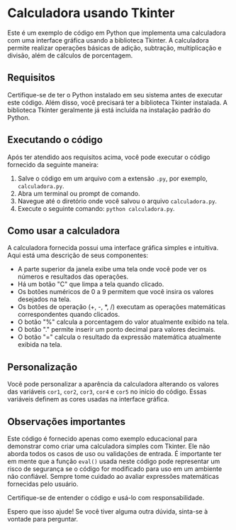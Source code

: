 # Calculadora usando Tkinter 

Este é um exemplo de código em Python que implementa uma calculadora com uma interface gráfica usando a biblioteca Tkinter. A calculadora permite realizar operações básicas de adição, subtração, multiplicação e divisão, além de cálculos de porcentagem.

## Requisitos

Certifique-se de ter o Python instalado em seu sistema antes de executar este código. Além disso, você precisará ter a biblioteca Tkinter instalada. A biblioteca Tkinter geralmente já está incluída na instalação padrão do Python.

## Executando o código

Após ter atendido aos requisitos acima, você pode executar o código fornecido da seguinte maneira:

1. Salve o código em um arquivo com a extensão `.py`, por exemplo, `calculadora.py`.
2. Abra um terminal ou prompt de comando.
3. Navegue até o diretório onde você salvou o arquivo `calculadora.py`.
4. Execute o seguinte comando: `python calculadora.py`.

## Como usar a calculadora

A calculadora fornecida possui uma interface gráfica simples e intuitiva. Aqui está uma descrição de seus componentes:

- A parte superior da janela exibe uma tela onde você pode ver os números e resultados das operações.
- Há um botão "C" que limpa a tela quando clicado.
- Os botões numéricos de 0 a 9 permitem que você insira os valores desejados na tela.
- Os botões de operação (+, -, *, /) executam as operações matemáticas correspondentes quando clicados.
- O botão "%" calcula a porcentagem do valor atualmente exibido na tela.
- O botão "." permite inserir um ponto decimal para valores decimais.
- O botão "=" calcula o resultado da expressão matemática atualmente exibida na tela.

## Personalização

Você pode personalizar a aparência da calculadora alterando os valores das variáveis `cor1`, `cor2`, `cor3`, `cor4` e `cor5` no início do código. Essas variáveis definem as cores usadas na interface gráfica.

## Observações importantes

Este código é fornecido apenas como exemplo educacional para demonstrar como criar uma calculadora simples com Tkinter. Ele não aborda todos os casos de uso ou validações de entrada. É importante ter em mente que a função `eval()` usada neste código pode representar um risco de segurança se o código for modificado para uso em um ambiente não confiável. Sempre tome cuidado ao avaliar expressões matemáticas fornecidas pelo usuário.

Certifique-se de entender o código e usá-lo com responsabilidade.

Espero que isso ajude! Se você tiver alguma outra dúvida, sinta-se à vontade para perguntar.
